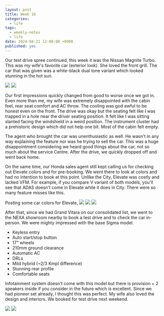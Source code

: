```yaml
---
layout: post
title: Week 16
categories:
  - life
tags:
  - weekly-notes
  - life
date: 2024-04-21 12:00:00 +0900
published: yes
---
```

Our test drive spree continued, this week it was the Nissan Magnite Turbo. This was my wife's favorite car (exterior look). She loved the front grill. The car that was given was a white-black dual tone variant which looked stunning in the hot sun. 

![](https://i.imgur.com/JZFnClt.jpg)
![](https://i.imgur.com/pKPOVry.jpg)

Our first impressions quickly changed from good to worse once we got in. Even more than me, my wife was extremely disappointed with the cabin feel, rear seat comfort and AC throw. The cooling was god awful to be honest even on the front. The drive was okay but the seating felt like I was trapped in a hole near the driver seating position. It felt like I was sitting slanted facing the windshield in a weird position. The instrument cluster had a prehistoric design which did not help one bit. Most of the cabin felt empty. 

The agent who brought the car was unenthusiastic as well. He wasn't in any way explaining the feature nor was he trying to sell the car. This was a huge disappointment considering we heard good things about the car, not so much about the service Centre. After the drive, we quickly dropped off and went back home. 

On the same time, our Honda sales agent still kept calling us for checking out Elevate colors and for pre-booking. We went there to look at colors and had no intention to book at this point. Unlike the City, Elevate was costly and lacked VFM. For example, if you compare V variant of both models, you'll see that ADAS doesn't come in Elevate while it does in City. There were so many feature misses like this. 

Posting some car colors for Elevate,
![](https://i.imgur.com/Q1zVIgs.jpg)
![](https://i.imgur.com/iGF3PNs.jpg)
![](https://i.imgur.com/FwKVxIp.jpg)

After that, since we had Grand Vitara on our consolidated list, we went to the NEXA showroom nearby to book a test drive and to check the car in-person. We were mighty impressed with the base Sigma model. 

- Keyless entry
- Auto start/stop button
- 17" wheels
- 210mm ground clearance
- Automatic AC
- DRLs
- Mild hybrid (~2/3 Kmpl difference)
- Stunning rear profile
- Comfortable seats 

Infotainment system doesn't come with this model but there is provision + 2 speakers inside if you consider in the future which is excellent. Since we had pioneer set already, I thought this was perfect. My wife also loved the design and interiors. We booked for test drive next weekend.

![](https://i.imgur.com/5OI5dp9.jpg)
![](https://i.imgur.com/9dBuHOz.jpg)